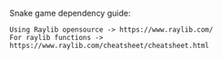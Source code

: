 

Snake game dependency guide:

    Using Raylib opensource -> https://www.raylib.com/
    For raylib functions -> https://www.raylib.com/cheatsheet/cheatsheet.html
